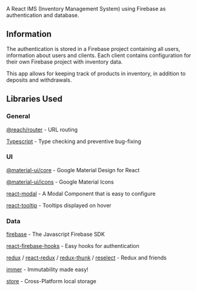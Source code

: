 A React IMS (Inventory Management System) using Firebase as authentication and database.

## Information

The authentication is stored in a Firebase project containing all users, information about users and clients. Each client contains configuration for their own Firebase project with inventory data.

This app allows for keeping track of products in inventory, in addition to deposits and withdrawals.

## Libraries Used

### General
[@reach/router](https://www.npmjs.com/package/@reach/router) - URL routing

[Typescript](https://www.npmjs.com/package/typescript) - Type checking and preventive bug-fixing

### UI
[@material-ui/core](https://www.npmjs.com/package/@material-ui/core) - Google Material Design for React

[@material-ui/icons](https://www.npmjs.com/package/@material-ui/icons) -  Google Material Icons

[react-modal](https://www.npmjs.com/package/react-modal) - A Modal Component that is easy to configure

[react-tooltip](https://www.npmjs.com/package/react-tooltip) - Tooltips displayed on hover

### Data
[firebase](https://www.npmjs.com/package/firebase) - The Javascript Firebase SDK

[react-firebase-hooks](https://www.npmjs.com/package/react-firebase-hooks) - Easy hooks for authentication

[redux](https://www.npmjs.com/package/redux) / [react-redux](https://www.npmjs.com/package/react-redux) / [redux-thunk](https://www.npmjs.com/package/redux-thunk) / [reselect](https://www.npmjs.com/package/reselect) - Redux and friends

[immer](https://www.npmjs.com/package/immer) - Immutability made easy!

[store](https://www.npmjs.com/package/storejs) - Cross-Platform local storage
